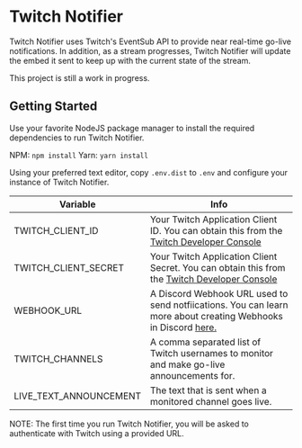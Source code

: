 # Twitch Notifier

Twitch Notifier uses Twitch's EventSub API to provide near real-time go-live notifications. In addition, as a stream progresses, Twitch Notifier will update the embed it sent to keep up with the current state of the stream.

This project is still a work in progress.

## Getting Started

Use your favorite NodeJS package manager to install the required dependencies to run Twitch Notifier.

NPM: `npm install`
Yarn: `yarn install`

Using your preferred text editor, copy `.env.dist` to `.env` and configure your instance of Twitch Notifier.

| Variable | Info |
| --- | --- |
| TWITCH_CLIENT_ID | Your Twitch Application Client ID. You can obtain this from the [Twitch Developer Console](https://dev.twitch.tv/console/) |
| TWITCH_CLIENT_SECRET | Your Twitch Application Client Secret. You can obtain this from the [Twitch Developer Console](https://dev.twitch.tv/console/) |
| WEBHOOK_URL | A Discord Webhook URL used to send notfiications. You can learn more about creating Webhooks in Discord [here.](https://support.discord.com/hc/en-us/articles/228383668-Intro-to-Webhooks) |
| TWITCH_CHANNELS | A comma separated list of Twitch usernames to monitor and make go-live announcements for. |
| LIVE_TEXT_ANNOUNCEMENT | The text that is sent when a monitored channel goes live. |

NOTE: The first time you run Twitch Notifier, you will be asked to authenticate with Twitch using a provided URL.